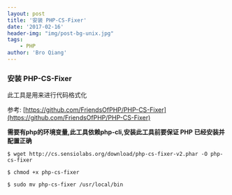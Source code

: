 ```yaml
---
layout: post
title: '安装 PHP-CS-Fixer'
date: '2017-02-16'
header-img: "img/post-bg-unix.jpg"
tags:
    - PHP
author: 'Bro Qiang'
---
```


### 安装 PHP-CS-Fixer

此工具是用来进行代码格式化

参考: [https://github.com/FriendsOfPHP/PHP-CS-Fixer](https://github.com/FriendsOfPHP/PHP-CS-Fixer)

**需要有php的环境变量,此工具依赖php-cli,安装此工具前要保证 PHP 已经安装并配置正确**

```
$ wget http://cs.sensiolabs.org/download/php-cs-fixer-v2.phar -O php-cs-fixer

$ chmod +x php-cs-fixer

$ sudo mv php-cs-fixer /usr/local/bin
```

